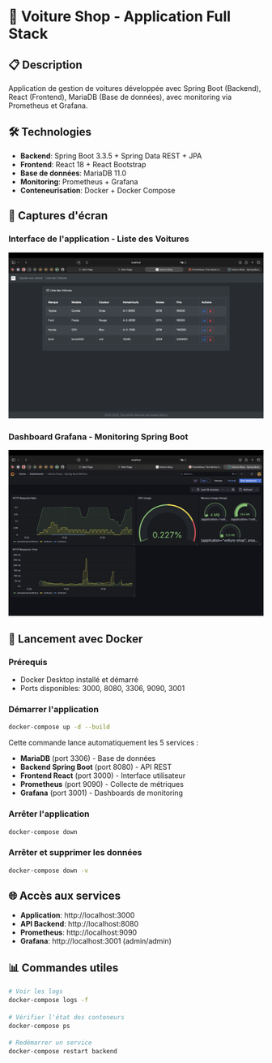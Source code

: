 # 🚗 Voiture Shop - Application Full Stack

## 📋 Description
Application de gestion de voitures développée avec Spring Boot (Backend), React (Frontend), MariaDB (Base de données), avec monitoring via Prometheus et Grafana.

## 🛠 Technologies
- **Backend**: Spring Boot 3.3.5 + Spring Data REST + JPA
- **Frontend**: React 18 + React Bootstrap
- **Base de données**: MariaDB 11.0
- **Monitoring**: Prometheus + Grafana
- **Conteneurisation**: Docker + Docker Compose

## 📸 Captures d'écran

### Interface de l'application - Liste des Voitures
![Liste des Voitures](Screenshot%202025-10-23%20at%2017.24.29.png)

### Dashboard Grafana - Monitoring Spring Boot
![Grafana Dashboard](Screenshot%202025-10-23%20at%2017.34.36.png)

## 🚀 Lancement avec Docker

### Prérequis
- Docker Desktop installé et démarré
- Ports disponibles: 3000, 8080, 3306, 9090, 3001

### Démarrer l'application
```bash
docker-compose up -d --build
```

Cette commande lance automatiquement les 5 services :
- **MariaDB** (port 3306) - Base de données
- **Backend Spring Boot** (port 8080) - API REST
- **Frontend React** (port 3000) - Interface utilisateur
- **Prometheus** (port 9090) - Collecte de métriques
- **Grafana** (port 3001) - Dashboards de monitoring

### Arrêter l'application
```bash
docker-compose down
```

### Arrêter et supprimer les données
```bash
docker-compose down -v
```

## 🌐 Accès aux services
- **Application**: http://localhost:3000
- **API Backend**: http://localhost:8080
- **Prometheus**: http://localhost:9090
- **Grafana**: http://localhost:3001 (admin/admin)

## 📊 Commandes utiles
```bash
# Voir les logs
docker-compose logs -f

# Vérifier l'état des conteneurs
docker-compose ps

# Redémarrer un service
docker-compose restart backend
```
